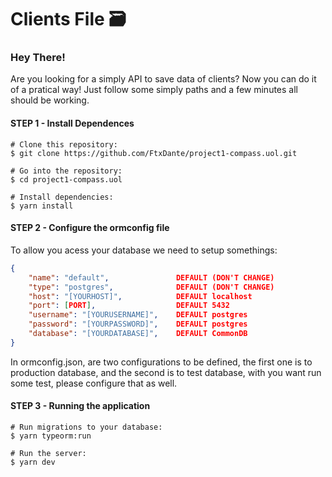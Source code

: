 # Clients File 🗃️
### Hey There!
<p>
Are you looking for a simply API to save data of clients? Now you can do it of a pratical way!
Just follow some simply paths and a few minutes all should be working. 
</p>
 
#### STEP 1 - Install Dependences
```
# Clone this repository: 
$ git clone https://github.com/FtxDante/project1-compass.uol.git

# Go into the repository: 
$ cd project1-compass.uol

# Install dependencies: 
$ yarn install
```
#### STEP 2 - Configure the ormconfig file
To allow you acess your database we need to setup somethings:
```json
{
	"name": "default",    			 DEFAULT (DON'T CHANGE)
	"type": "postgres",  			 DEFAULT (DON'T CHANGE)
	"host": "[YOURHOST]", 			 DEFAULT localhost
	"port": [PORT],                  DEFAULT 5432
	"username": "[YOURUSERNAME]",	 DEFAULT postgres
	"password": "[YOURPASSWORD]",    DEFAULT postgres
	"database": "[YOURDATABASE]",    DEFAULT CommonDB
}
```
In ormconfig.json, are two configurations to be defined, the first one is to production database, and the second is to test database, with you want run some test, please configure that as well.

#### STEP 3 - Running the application
```
# Run migrations to your database: 
$ yarn typeorm:run

# Run the server: 
$ yarn dev
```
